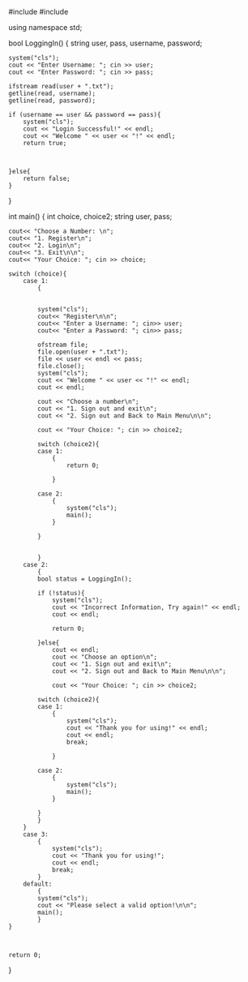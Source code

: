 #include<iostream>
#include<fstream>


using namespace std;

bool LoggingIn()
{
    string user, pass, username, password;

    system("cls");
    cout << "Enter Username: "; cin >> user;
    cout << "Enter Password: "; cin >> pass;

    ifstream read(user + ".txt");
    getline(read, username);
    getline(read, password);

    if (username == user && password == pass){
        system("cls");
        cout << "Login Successful!" << endl;
        cout << "Welcome " << user << "!" << endl;
        return true;



    }else{
        return false;
    }
}

int main()
{
    int choice, choice2;
    string user, pass;

    cout<< "Choose a Number: \n";
    cout<< "1. Register\n";
    cout<< "2. Login\n";
    cout<< "3. Exit\n\n";
    cout<< "Your Choice: "; cin >> choice;

    switch (choice){
        case 1:
            {


            system("cls");
            cout<< "Register\n\n";
            cout<< "Enter a Username: "; cin>> user;
            cout<< "Enter a Password: "; cin>> pass;

            ofstream file;
            file.open(user + ".txt");
            file << user << endl << pass;
            file.close();
            system("cls");
            cout << "Welcome " << user << "!" << endl;
            cout << endl;

            cout << "Choose a number\n";
            cout << "1. Sign out and exit\n";
            cout << "2. Sign out and Back to Main Menu\n\n";

            cout << "Your Choice: "; cin >> choice2;

            switch (choice2){
            case 1:
                {
                    return 0;

                }

            case 2:
                {
                    system("cls");
                    main();
                }

            }


            }
        case 2:
            {
            bool status = LoggingIn();

            if (!status){
                system("cls");
                cout << "Incorrect Information, Try again!" << endl;
                cout << endl;

                return 0;

            }else{
                cout << endl;
                cout << "Choose an option\n";
                cout << "1. Sign out and exit\n";
                cout << "2. Sign out and Back to Main Menu\n\n";

                cout << "Your Choice: "; cin >> choice2;

            switch (choice2){
            case 1:
                {
                    system("cls");
                    cout << "Thank you for using!" << endl;
                    cout << endl;
                    break;

                }

            case 2:
                {
                    system("cls");
                    main();
                }

            }
            }
        }
        case 3:
            {
                system("cls");
                cout << "Thank you for using!";
                cout << endl;
                break;
            }
        default:
            {
            system("cls");
            cout << "Please select a valid option!\n\n";
            main();
            }
    }



    return 0;
}
